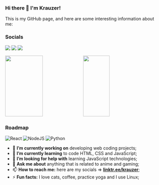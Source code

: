 ### Hi there 👋 I'm Krauzer!

This is my GitHub page, and here are some interesting information about me:

### Socials

[<img src="https://img.shields.io/badge/-LinkedIn-blue?style=for-the-badge&logo=&logoColor=white">](https://www.linkedin.com/in/pedro-krauzer-51103a101/)
[<img src="https://img.shields.io/badge/YouTube-red?style=for-the-badge&logo=&logoColor=white">]([https://replit.com/@KrauzerPH94](https://www.youtube.com/channel/UCfn9FO7CKhn6_Z1jw5NiF8A))
[<img src="https://img.shields.io/badge/LinkTree-green?style=for-the-badge&logo=&logoColor=white">](https://linktr.ee/krauzer)

<div>
  <img width="49%" height="195px" src="https://github-readme-stats.vercel.app/api?username=KrauzerPH94&show_icons=true&theme=dark" />
  <img width="41%" height="195px" src="https://github-readme-stats.vercel.app/api/top-langs/?username=KrauzerPH94&layout=compact&show_icons=true&theme=dark" />
</div>

### Roadmap
![React](https://img.shields.io/badge/react-blue.svg?style=for-the-badge&logo=react&logoColor=black)
![NodeJS](https://img.shields.io/badge/node.js-green?style=for-the-badge&logo=node.js&logoColor=black)
![Python](https://img.shields.io/badge/python-red?style=for-the-badge&logo=python&logoColor=black)

- 🔭 **I’m currently working on** developing web coding projects;
- 🌱 **I’m currently learning** to code HTML, CSS and JavaScript;
- 🤔 **I’m looking for help with** learning JavaScript technologies;
- 💬 **Ask me about** anything that is related to anime and gaming;
- 📫 **How to reach me:** here are my socials => [**linktr.ee/krauzer**](https://linktr.ee/krauzer);
- ⚡ **Fun facts:** I love cats, coffee, practice yoga and I use Linux;
